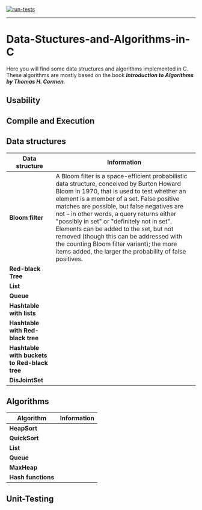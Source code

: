 [![run-tests](https://github.com/Nikoletos-K/Data-Stuctures-and-Algorithms-in-C/actions/workflows/run-tests.yml/badge.svg)](https://github.com/Nikoletos-K/Data-Stuctures-and-Algorithms-in-C/actions/workflows/run-tests.yml)

---

# Data-Stuctures-and-Algorithms-in-C
Here you will find some data structures and algorithms implemented in C. These algorithms are mostly based on the book ___Introduction to Algorithms by Thomas H. Cormen___.

## Usability

## Compile and Execution


## Data structures

| Data structure | Information |
| --- | --- |
| __Bloom filter__ | A Bloom filter is a space-efficient probabilistic data structure, conceived by Burton Howard Bloom in 1970, that is used to test whether an element is a member of a set. False positive matches are possible, but false negatives are not – in other words, a query returns either "possibly in set" or "definitely not in set". Elements can be added to the set, but not removed (though this can be addressed with the counting Bloom filter variant); the more items added, the larger the probability of false positives. |
| __Red-black Tree__ | |
| __List__ | |
| __Queue__ | |
| __Hashtable with lists__ | |
| __Hashtable with Red-black tree__ | |
| __Hashtable with buckets to Red-black tree__ | |
| __DisJointSet__ | |


## Algorithms

| Algorithm | Information |
| --- | --- |
| __HeapSort__ | |
| __QuickSort__ | |
| __List__ | |
| __Queue__ | |
| __MaxHeap__ | |
| __Hash functions__ | |

## Unit-Testing


